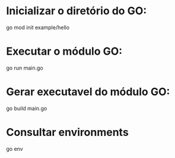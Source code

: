 

# Inicializar o diretório do GO:
go mod init example/hello

# Executar o módulo GO:
go run main.go

# Gerar executavel do módulo GO:
go build main.go

# Consultar environments
go env
